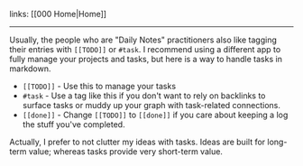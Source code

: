 links: [[000 Home|Home]]

---
Usually, the people who are "Daily Notes" practitioners also like tagging their entries with `[[TODO]]` or `#task`. I recommend using a different app to fully manage your projects and tasks, but here is a way to handle tasks in markdown.
- `[[TODO]]` - Use this to manage your tasks
- `#task` - Use a tag like this if you don't want to rely on backlinks to surface tasks or muddy up your graph with task-related connections.
- `[[done]]` - Change `[[TODO]]` to `[[done]]` if you care about keeping a log the stuff you've completed.

Actually, I prefer to not clutter my ideas with tasks. Ideas are built for long-term value; whereas tasks provide very short-term value. 